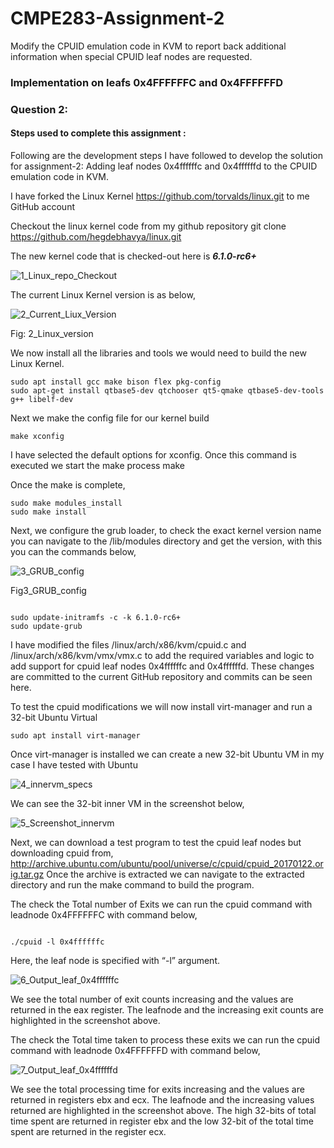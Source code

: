 # CMPE283-Assignment-2 <br>

Modify the CPUID emulation code in KVM to report back additional information when special CPUID leaf nodes are requested.

 ### Implementation on  leafs 0x4FFFFFFC and 0x4FFFFFFD <br>
 
 ### Question 2: 
 
 #### Steps used to complete this assignment :


Following are the development steps I have followed to develop the solution for assignment-2:  Adding leaf nodes 0x4ffffffc and 0x4ffffffd to the CPUID emulation code in KVM.

I have forked the Linux Kernel  https://github.com/torvalds/linux.git  to me GitHub account

Checkout the linux kernel code from my github repository 
                       git clone https://github.com/hegdebhavya/linux.git 

The new kernel code that is checked-out here is ***6.1.0-rc6+***

![1_Linux_repo_Checkout](https://user-images.githubusercontent.com/85700971/205465167-2a3b5eb1-6a2f-4c2b-b249-a8bfbdc8ad08.png)


The current Linux Kernel version is as below,

![2_Current_Liux_Version](https://user-images.githubusercontent.com/85700971/205465173-c2a1e955-7a6d-4165-b528-a1751448835f.png)


Fig: 2_Linux_version

We now install all the libraries and tools we would need to build the new Linux Kernel.

```
sudo apt install gcc make bison flex pkg-config 
sudo apt-get install qtbase5-dev qtchooser qt5-qmake qtbase5-dev-tools g++ libelf-dev

```

Next we make the config file for our kernel build 

```
make xconfig
```

I have selected the default options for xconfig. Once this command is executed we start the make process
 	make

Once the make is complete, 
```
sudo make modules_install
sudo make install
```
Next, we configure the grub loader, to check the exact kernel version name you can navigate to the /lib/modules directory and get the version, with this you can the commands below, 

![3_GRUB_config](https://user-images.githubusercontent.com/85700971/205465182-5cfcefa6-3828-4c55-884c-dbe554d54d67.png)


Fig3_GRUB_config

```

sudo update-initramfs -c -k 6.1.0-rc6+
sudo update-grub

```

I have modified the files /linux/arch/x86/kvm/cpuid.c and /linux/arch/x86/kvm/vmx/vmx.c to add the required variables and logic to add support for cpuid leaf nodes 0x4ffffffc and 0x4ffffffd. These changes are committed to the current GitHub repository and commits can be seen here.

To test the cpuid modifications we will now install virt-manager and run a 32-bit Ubuntu Virtual 
```
sudo apt install virt-manager
```

Once virt-manager is installed we can create a new 32-bit  Ubuntu VM in my case I have tested with Ubuntu 

![4_innervm_specs](https://user-images.githubusercontent.com/85700971/205465206-057c6326-3cc9-4653-9743-cfff4e069701.png)

We can see the 32-bit inner VM in the screenshot below,

![5_Screenshot_innervm](https://user-images.githubusercontent.com/85700971/205465239-e1420982-da06-4241-b63e-1d833caef6d1.png)



Next, we can download a test program to test the cpuid leaf nodes but downloading cpuid from,
http://archive.ubuntu.com/ubuntu/pool/universe/c/cpuid/cpuid_20170122.orig.tar.gz
Once the archive is extracted we can navigate to the extracted directory and run the make command to build the program.

The check the Total number of Exits we can run the cpuid command with leadnode 0x4FFFFFFC with command below,

```

./cpuid -l 0x4ffffffc    

```

Here, the leaf node is specified with “-l” argument.

![6_Output_leaf_0x4ffffffc](https://user-images.githubusercontent.com/85700971/205465296-bd3aab18-b309-4be3-997c-1cb7cf7cc1ff.png)


We see the total number of exit counts increasing and the values are returned in the eax register. The leafnode and the increasing exit counts are highlighted in the screenshot above.

The check the Total time taken to process these exits we can run the cpuid command with leadnode 0x4FFFFFFD with command below,

![7_Output_leaf_0x4ffffffd](https://user-images.githubusercontent.com/85700971/205465303-c84fbda4-26fe-44c5-9868-8975bfcefd26.png)



We see the total processing time for exits increasing and the values are returned in registers ebx and ecx. The leafnode and the increasing values returned are highlighted in the screenshot above. The high 32-bits of total time spent are returned in register ebx and the low 32-bit of the total time spent are returned in the register ecx.
